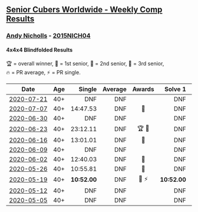 <style>table {white-space: nowrap;}</style>
<link rel="stylesheet" type="text/css" href="/scw-comp/css/flags.css" />

## [Senior Cubers Worldwide - Weekly Comp Results](/scw-comp/results/)
### [Andy Nicholls](README.md) - [2015NICH04](https://www.worldcubeassociation.org/persons/2015NICH04?event=444bf)
#### 4x4x4 Blindfolded Results

<span style="white-space: nowrap;">🏆 = overall winner</span>, <span style="white-space: nowrap;">🥇 = 1st senior</span>, <span style="white-space: nowrap;">🥈 = 2nd senior</span>, <span style="white-space: nowrap;">🥉 = 3rd senior</span>, <span style="white-space: nowrap;">🔥 = PR average</span>, <span style="white-space: nowrap;">⚡ = PR single</span>.

| Date | Age | Single | Average | Awards | Solve 1 | Solve 2 | Solve 3 | Video |
| :--: | :--: | --: | --: | :--: | --: | --: | --: | :-- |
| [2020-07-21](../../results/2020-07-21/444bf.md) | 40+ | DNF | DNF |  | DNF | DNF | DNF | [Desktop](https://www.facebook.com/events/2616944261905493/permalink/2622153574717895) / [Mobile](https://m.facebook.com/events/2616944261905493?view=permalink&id=2622153574717895) |
| [2020-07-07](../../results/2020-07-07/444bf.md) | 40+ | 14:47.53 | DNF | 🥈 | DNF | 14:47.53 | DNF | [Desktop](https://www.facebook.com/events/296526488422565/permalink/299478834793997) / [Mobile](https://m.facebook.com/events/296526488422565?view=permalink&id=299478834793997) |
| [2020-06-30](../../results/2020-06-30/444bf.md) | 40+ | DNF | DNF |  | DNF | DNF | DNF | [Desktop](https://www.facebook.com/events/348465022802357/permalink/351200572528802) / [Mobile](https://m.facebook.com/events/348465022802357?view=permalink&id=351200572528802) |
| [2020-06-23](../../results/2020-06-23/444bf.md) | 40+ | 23:12.11 | DNF | 🏆 🥇 | DNF | DNF | 23:12.11 | [Desktop](https://www.facebook.com/events/850175445522887/permalink/854662398407525) / [Mobile](https://m.facebook.com/events/850175445522887?view=permalink&id=854662398407525) |
| [2020-06-16](../../results/2020-06-16/444bf.md) | 40+ | 13:01.01 | DNF | 🥈 | DNF | DNF | 13:01.01 | [Desktop](https://www.facebook.com/events/208176410240808/permalink/211060806619035) / [Mobile](https://m.facebook.com/events/208176410240808?view=permalink&id=211060806619035) |
| [2020-06-09](../../results/2020-06-09/444bf.md) | 40+ | DNF | DNF |  | DNF | DNF | DNF | [Desktop](https://www.facebook.com/events/620460455211235/permalink/621306871793260) / [Mobile](https://m.facebook.com/events/620460455211235?view=permalink&id=621306871793260) |
| [2020-06-02](../../results/2020-06-02/444bf.md) | 40+ | 12:40.03 | DNF | 🥈 | DNF | 12:40.03 | DNF | [Desktop](https://www.facebook.com/events/323619661956372/permalink/325084838476521) / [Mobile](https://m.facebook.com/events/323619661956372?view=permalink&id=325084838476521) |
| [2020-05-26](../../results/2020-05-26/444bf.md) | 40+ | 10:55.81 | DNF | 🥈 | DNF | 13:21.12 | 10:55.81 | [Desktop](https://www.facebook.com/events/1531820936993798/permalink/1535542499954975) / [Mobile](https://m.facebook.com/events/1531820936993798?view=permalink&id=1535542499954975) |
| [2020-05-19](../../results/2020-05-19/444bf.md) | 40+ | **10:52.00** | DNF | 🥈 ⚡ | **10:52.00** | DNF | 13:31.00 | [Desktop](https://www.facebook.com/events/2608037409484307/permalink/2609949869293061) / [Mobile](https://m.facebook.com/events/2608037409484307?view=permalink&id=2609949869293061) |
| [2020-05-12](../../results/2020-05-12/444bf.md) | 40+ | DNF | DNF |  | DNF | DNF | DNF | [Desktop](https://www.facebook.com/events/367340484222677/permalink/368219854134740) / [Mobile](https://m.facebook.com/events/367340484222677?view=permalink&id=368219854134740) |
| [2020-05-05](../../results/2020-05-05/444bf.md) | 40+ | DNF | DNF |  | DNF | DNF | DNF | [Desktop](https://www.facebook.com/events/2624652641189887/permalink/2626792320975919) / [Mobile](https://m.facebook.com/events/2624652641189887?view=permalink&id=2626792320975919) |


<!-- Global site tag (gtag.js) - Google Analytics -->
<script async src="https://www.googletagmanager.com/gtag/js?id=UA-86348435-3"></script>
<script>window.dataLayer = window.dataLayer || []; function gtag() {dataLayer.push(arguments);} gtag('js', new Date()); gtag('config', 'UA-86348435-3');</script>
